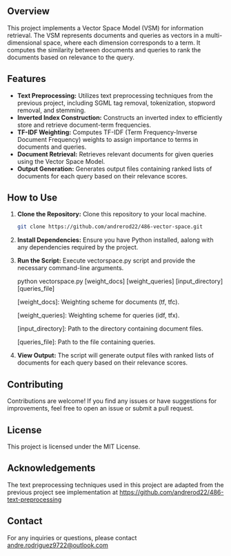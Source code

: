 ## Overview

This project implements a Vector Space Model (VSM) for information retrieval. The VSM represents documents and queries as vectors in a multi-dimensional space, where each dimension corresponds to a term. It computes the similarity between documents and queries to rank the documents based on relevance to the query.

## Features

- **Text Preprocessing:** Utilizes text preprocessing techniques from the previous project, including SGML tag removal, tokenization, stopword removal, and stemming.
- **Inverted Index Construction:** Constructs an inverted index to efficiently store and retrieve document-term frequencies.
- **TF-IDF Weighting:** Computes TF-IDF (Term Frequency-Inverse Document Frequency) weights to assign importance to terms in documents and queries.
- **Document Retrieval:** Retrieves relevant documents for given queries using the Vector Space Model.
- **Output Generation:** Generates output files containing ranked lists of documents for each query based on their relevance scores.

## How to Use

1. **Clone the Repository:** Clone this repository to your local machine.
   ```bash
   git clone https://github.com/andrerod22/486-vector-space.git

2. **Install Dependencies:** Ensure you have Python installed, aalong with any dependencies required by the project.
3. **Run the Script:** Execute vectorspace.py script and provide the necessary command-line arguments.

	python vectorspace.py [weight_docs] [weight_queries] [input_directory] [queries_file]


	[weight_docs]: Weighting scheme for documents (tf, tfc).


	[weight_queries]: Weighting scheme for queries (idf, tfx).


	[input_directory]: Path to the directory containing document files.


	[queries_file]: Path to the file containing queries.

4. **View Output:** The script will generate output files with ranked lists of documents for each query based on their relevance scores.

## Contributing
Contributions are welcome! If you find any issues or have suggestions for improvements, feel free to open an issue or submit a pull request.

## License
This project is licensed under the MIT License.

## Acknowledgements
The text preprocessing techniques used in this project are adapted from the previous project see implementation at https://github.com/andrerod22/486-text-preprocessing 

## Contact
For any inquiries or questions, please contact andre.rodriguez9722@outlook.com

